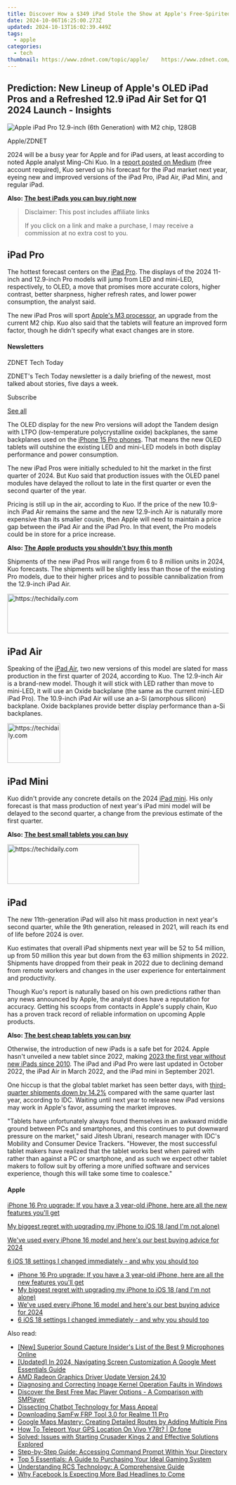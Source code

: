 ```yaml
---
title: Discover How a $349 iPad Stole the Show at Apple's Free-Spirited Launch - Insights From ZDNet
date: 2024-10-06T16:25:00.273Z
updated: 2024-10-13T16:02:39.449Z
tags:
  - apple
categories:
  - tech
thumbnail: https://www.zdnet.com/topic/apple/    https://www.zdnet.com/a/img/resize/f3422945ec9caf89b28f2215c161a40fb8ed75f1/2022/10/23/28abbdfa-a8a0-471f-954b-f76112154543/apple-ipad-10th-gen-display.jpg?width=170&height=96&fit=crop&auto=webp
---
```


## Prediction: New Lineup of Apple's OLED iPad Pros and a Refreshed 12.9 iPad Air Set for Q1 2024 Launch - Insights

![Apple iPad Pro 12.9-inch (6th Generation) with M2 chip, 128GB](https://www.zdnet.com/a/img/resize/e545b9c0194fd694ae296dfda1946b7d4e3c321b/2023/10/10/369712a4-09ef-4e94-b449-7c9f2047cfe4/j33.jpg?auto=webp&width=1280)

Apple/ZDNET

2024 will be a busy year for Apple and for iPad users, at least according to noted Apple analyst Ming-Chi Kuo. In a [report posted on Medium](https://medium.com/@mingchikuo/2024%E5%B9%B4%E6%96%B0%E6%AC%BEipad%E6%A9%9F%E5%9E%8B%E8%88%87%E9%87%8F%E7%94%A2%E6%99%82%E7%A8%8B%E9%A0%90%E6%B8%AC-predictions-for-new-ipad-models-and-production-timeline-in-2024-650a5fc9bbee) (free account required), Kuo served up his forecast for the iPad market next year, eyeing new and improved versions of the iPad Pro, iPad Air, iPad Mini, and regular iPad.

**Also: [The best iPads you can buy right now](https://www.zdnet.com/article/best-ipad/)**

>  Disclaimer: This post includes affiliate links
>
>  If you click on a link and make a purchase, I may receive a commission at no extra cost to you.
>

## iPad Pro

The hottest forecast centers on the [iPad Pro](https://www.zdnet.com/article/ipad-pro-2022-review/). The displays of the 2024 11-inch and 12.9-inch Pro models will jump from LED and mini-LED, respectively, to OLED, a move that promises more accurate colors, higher contrast, better sharpness, higher refresh rates, and lower power consumption, the analyst said.

The new iPad Pros will sport [Apple's M3 processor](https://www.zdnet.com/article/apples-m3-m3-pro-and-m3-max-chipsets-everything-you-should-know-before-buying/), an upgrade from the current M2 chip. Kuo also said that the tablets will feature an improved form factor, though he didn't specify what exact changes are in store.

#### Newsletters

ZDNET Tech Today

ZDNET's Tech Today newsletter is a daily briefing of the newest, most talked about stories, five days a week.

 Subscribe

[See all](https://www.zdnet.com/newsletters/)

The OLED display for the new Pro versions will adopt the Tandem design with LTPO (low-temperature polycrystalline oxide) backplanes, the same backplanes used on the [iPhone 15 Pro phones](https://www.zdnet.com/article/iphone-15-pro-review/). That means the new OLED tablets will outshine the existing LED and mini-LED models in both display performance and power consumption.

The new iPad Pros were initially scheduled to hit the market in the first quarter of 2024\. But Kuo said that production issues with the OLED panel modules have delayed the rollout to late in the first quarter or even the second quarter of the year.

Pricing is still up in the air, according to Kuo. If the price of the new 10.9-inch iPad Air remains the same and the new 12.9-inch Air is naturally more expensive than its smaller cousin, then Apple will need to maintain a price gap between the iPad Air and the iPad Pro. In that event, the Pro models could be in store for a price increase.

**Also: [The Apple products you shouldn't buy this month](https://www.zdnet.com/article/the-apple-products-you-shouldnt-buy-this-month/)** 

Shipments of the new iPad Pros will range from 6 to 8 million units in 2024, Kuo forecasts. The shipments will be slightly less than those of the existing Pro models, due to their higher prices and to possible cannibalization from the 12.9-inch iPad Air.

<!-- affiliate ads begin -->
<a href="https://appsumo.8odi.net/c/5597632/2052063/7443" target="_top" id="2052063">
  <img src="//a.impactradius-go.com/display-ad/7443-2052063" border="0" alt="https://techidaily.com" width="728" height="90"/>
</a>
<img height="0" width="0" src="https://appsumo.8odi.net/i/5597632/2052063/7443" style="position:absolute;visibility:hidden;" border="0" />
<!-- affiliate ads end -->

## iPad Air

Speaking of the [iPad Air](https://www.zdnet.com/article/apple-ipad-air-fifth-generation-review/), two new versions of this model are slated for mass production in the first quarter of 2024, according to Kuo. The 12.9-inch Air is a brand-new model. Though it will stick with LED rather than move to mini-LED, it will use an Oxide backplane (the same as the current mini-LED iPad Pro). The 10.9-inch iPad Air will use an a-Si (amorphous silicon) backplane. Oxide backplanes provide better display performance than a-Si backplanes.

<!-- affiliate ads begin -->
<a href="https://aligracehair.sjv.io/c/5597632/2135348/19272" target="_top" id="2135348">
  <img src="//a.impactradius-go.com/display-ad/19272-2135348" border="0" alt="https://techidaily.com" width="120" height="90"/>
</a>
<img height="0" width="0" src="https://aligracehair.sjv.io/i/5597632/2135348/19272" style="position:absolute;visibility:hidden;" border="0" />
<!-- affiliate ads end -->

## iPad Mini

Kuo didn't provide any concrete details on the 2024 [iPad mini](https://www.zdnet.com/product/apple-ipad-mini-wi-fi-6th-generation-tablet-64-gb-8-3-mk7p3lla/). His only forecast is that mass production of next year's iPad mini model will be delayed to the second quarter, a change from the previous estimate of the first quarter.

**Also: [The best small tablets you can buy](https://www.zdnet.com/article/best-small-tablet/)**

<!-- affiliate ads begin -->
<a href="https://aligracehair.sjv.io/c/5597632/2006928/19272" target="_top" id="2006928">
  <img src="//a.impactradius-go.com/display-ad/19272-2006928" border="0" alt="https://techidaily.com" width="300" height="90"/>
</a>
<img height="0" width="0" src="https://aligracehair.sjv.io/i/5597632/2006928/19272" style="position:absolute;visibility:hidden;" border="0" />
<!-- affiliate ads end -->

## iPad

The new 11th-generation iPad will also hit mass production in next year's second quarter, while the 9th generation, released in 2021, will reach its end of life before 2024 is over.

Kuo estimates that overall iPad shipments next year will be 52 to 54 million, up from 50 million this year but down from the 63 million shipments in 2022\. Shipments have dropped from their peak in 2022 due to declining demand from remote workers and changes in the user experience for entertainment and productivity. 

Though Kuo's report is naturally based on his own predictions rather than any news announced by Apple, the analyst does have a reputation for accuracy. Getting his scoops from contacts in Apple's supply chain, Kuo has a proven track record of reliable information on upcoming Apple products.

**Also: [The best cheap tablets you can buy](https://www.zdnet.com/article/best-cheap-tablet/)**

Otherwise, the introduction of new iPads is a safe bet for 2024\. Apple hasn't unveiled a new tablet since 2022, making [2023 the first year without new iPads since 2010](https://www.zdnet.com/article/2023-will-be-the-first-year-without-new-ipads-since-2010-heres-why-and-what-to-expect/). The iPad and iPad Pro were last updated in October 2022, the iPad Air in March 2022, and the iPad mini in September 2021.

One hiccup is that the global tablet market has seen better days, with [third-quarter shipments down by 14.2%](https://www.idc.com/getdoc.jsp?containerId=prUS51359223) compared with the same quarter last year, according to IDC. Waiting until next year to release new iPad versions may work in Apple's favor, assuming the market improves.

"Tablets have unfortunately always found themselves in an awkward middle ground between PCs and smartphones, and this continues to put downward pressure on the market," said Jitesh Ubrani, research manager with IDC's Mobility and Consumer Device Trackers. "However, the most successful tablet makers have realized that the tablet works best when paired with rather than against a PC or smartphone, and as such we expect other tablet makers to follow suit by offering a more unified software and services experience, though this will take some time to coalesce."

#### Apple

[iPhone 16 Pro upgrade: If you have a 3 year-old iPhone, here are all the new features you'll get](https://www.zdnet.com/article/iphone-16-pro-and-pro-max-hands-on/ "iPhone 16 Pro upgrade: If you have a 3 year-old iPhone, here are all the new features you'll get")

[My biggest regret with upgrading my iPhone to iOS 18 (and I'm not alone)](https://www.zdnet.com/article/my-biggest-regret-with-upgrading-my-iphone-to-ios-18-and-im-not-alone/ "My biggest regret with upgrading my iPhone to iOS 18 (and I'm not alone)")

[We've used every iPhone 16 model and here's our best buying advice for 2024](https://www.zdnet.com/article/iphone-16-pro-max-buying-advice-2024/ "We've used every iPhone 16 model and here's our best buying advice for 2024")

[6 iOS 18 settings I changed immediately - and why you should too](https://www.zdnet.com/article/6-ios-18-settings-i-changed-immediately-and-why-you-should-too/ "6 iOS 18 settings I changed immediately - and why you should too")

* [iPhone 16 Pro upgrade: If you have a 3 year-old iPhone, here are all the new features you'll get](https://www.zdnet.com/article/iphone-16-pro-and-pro-max-hands-on/ "iPhone 16 Pro upgrade: If you have a 3 year-old iPhone, here are all the new features you'll get")
* [My biggest regret with upgrading my iPhone to iOS 18 (and I'm not alone)](https://www.zdnet.com/article/my-biggest-regret-with-upgrading-my-iphone-to-ios-18-and-im-not-alone/ "My biggest regret with upgrading my iPhone to iOS 18 (and I'm not alone)")
* [We've used every iPhone 16 model and here's our best buying advice for 2024](https://www.zdnet.com/article/iphone-16-pro-max-buying-advice-2024/ "We've used every iPhone 16 model and here's our best buying advice for 2024")
* [6 iOS 18 settings I changed immediately - and why you should too](https://www.zdnet.com/article/6-ios-18-settings-i-changed-immediately-and-why-you-should-too/ "6 iOS 18 settings I changed immediately - and why you should too")

<ins class="adsbygoogle"
     style="display:block"
     data-ad-format="autorelaxed"
     data-ad-client="ca-pub-7571918770474297"
     data-ad-slot="1223367746"></ins>

<ins class="adsbygoogle"
     style="display:block"
     data-ad-client="ca-pub-7571918770474297"
     data-ad-slot="8358498916"
     data-ad-format="auto"
     data-full-width-responsive="true"></ins>

<span class="atpl-alsoreadstyle">Also read:</span>
<div><ul>
<li><a href="https://video-capture.techidaily.com/new-superior-sound-capture-insiders-list-of-the-best-9-microphones-online/"><u>[New] Superior Sound Capture Insider's List of the Best 9 Microphones Online</u></a></li>
<li><a href="https://screen-capture.techidaily.com/updated-in-2024-navigating-screen-customization-a-google-meet-essentials-guide/"><u>[Updated] In 2024, Navigating Screen Customization A Google Meet Essentials Guide</u></a></li>
<li><a href="https://technical-tips.techidaily.com/amd-radeon-graphics-driver-update-version-2410/"><u>AMD Radeon Graphics Driver Update Version 24.10</u></a></li>
<li><a href="https://technical-tips.techidaily.com/diagnosing-and-correcting-inpage-kernel-operation-faults-in-windows/"><u>Diagnosing and Correcting Inpage Kernel Operation Faults in Windows</u></a></li>
<li><a href="https://video-ai-editor.techidaily.com/discover-the-best-free-mac-player-options-a-comparison-with-smplayer/"><u>Discover the Best Free Mac Player Options - A Comparison with SMPlayer</u></a></li>
<li><a href="https://tech-hub.techidaily.com/dissecting-chatbot-technology-for-mass-appeal/"><u>Dissecting Chatbot Technology for Mass Appeal</u></a></li>
<li><a href="https://easy-unlock-android.techidaily.com/downloading-samfw-frp-tool-30-for-realme-11-pro-by-drfone-android/"><u>Downloading SamFw FRP Tool 3.0 for Realme 11 Pro</u></a></li>
<li><a href="https://technical-tips.techidaily.com/google-maps-mastery-creating-detailed-routes-by-adding-multiple-pins/"><u>Google Maps Mastery: Creating Detailed Routes by Adding Multiple Pins</u></a></li>
<li><a href="https://fix-guide.techidaily.com/how-to-teleport-your-gps-location-on-vivo-y78t-drfone-by-drfone-virtual-android/"><u>How To Teleport Your GPS Location On Vivo Y78t? | Dr.fone</u></a></li>
<li><a href="https://win-blog.techidaily.com/solved-issues-with-starting-crusader-kings-2-and-effective-solutions-explored/"><u>Solved: Issues with Starting Crusader Kings 2 and Effective Solutions Explored</u></a></li>
<li><a href="https://technical-tips.techidaily.com/step-by-step-guide-accessing-command-prompt-within-your-directory/"><u>Step-by-Step Guide: Accessing Command Prompt Within Your Directory</u></a></li>
<li><a href="https://technical-tips.techidaily.com/top-5-essentials-a-guide-to-purchasing-your-ideal-gaming-system/"><u>Top 5 Essentials: A Guide to Purchasing Your Ideal Gaming System</u></a></li>
<li><a href="https://technical-tips.techidaily.com/understanding-rcs-technology-a-comprehensive-guide/"><u>Understanding RCS Technology: A Comprehensive Guide</u></a></li>
<li><a href="https://facebook.techidaily.com/why-facebook-is-expecting-more-bad-headlines-to-come/"><u>Why Facebook Is Expecting More Bad Headlines to Come</u></a></li>
</ul></div>


